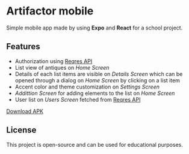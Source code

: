 # Artifactor mobile
Simple mobile app made by using **Expo** and **React** for a school project.

## Features
- Authorization using [Reqres API](https://reqres.in)
- List view of antiques on *Home Screen*
- Details of each list items are visible on *Details Screen* which can be opened through a dialog on *Home Screen* by clicking on a list item
- Accent color and theme customization on *Settings Screen*
- *Addittion Screen* for adding elements to the list on *Home Screen*
- User list on *Users Screen* fetched from [Reqres API](https://reqres.in)

[Download APK](https://expo.dev/accounts/smurfik/projects/artifactor-mobile/builds/042ebd76-e1dc-415f-897f-9c3275bcc4bf)

## License
This project is open-source and can be used for educational purposes.
